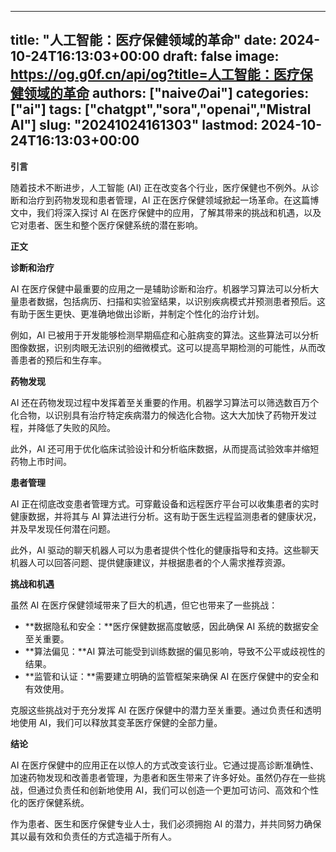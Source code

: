 
---
title: "人工智能：医疗保健领域的革命"
date: 2024-10-24T16:13:03+00:00
draft: false
image: https://og.g0f.cn/api/og?title=人工智能：医疗保健领域的革命
authors: ["naiveのai"]
categories: ["ai"]
tags: ["chatgpt","sora","openai","Mistral AI"]
slug: "20241024161303"
lastmod: 2024-10-24T16:13:03+00:00
---
**引言**

随着技术不断进步，人工智能 (AI) 正在改变各个行业，医疗保健也不例外。从诊断和治疗到药物发现和患者管理，AI 正在医疗保健领域掀起一场革命。在这篇博文中，我们将深入探讨 AI 在医疗保健中的应用，了解其带来的挑战和机遇，以及它对患者、医生和整个医疗保健系统的潜在影响。

**正文**

**诊断和治疗**

AI 在医疗保健中最重要的应用之一是辅助诊断和治疗。机器学习算法可以分析大量患者数据，包括病历、扫描和实验室结果，以识别疾病模式并预测患者预后。这有助于医生更快、更准确地做出诊断，并制定个性化的治疗计划。

例如，AI 已被用于开发能够检测早期癌症和心脏病变的算法。这些算法可以分析图像数据，识别肉眼无法识别的细微模式。这可以提高早期检测的可能性，从而改善患者的预后和生存率。

**药物发现**

AI 还在药物发现过程中发挥着至关重要的作用。机器学习算法可以筛选数百万个化合物，以识别具有治疗特定疾病潜力的候选化合物。这大大加快了药物开发过程，并降低了失败的风险。

此外，AI 还可用于优化临床试验设计和分析临床数据，从而提高试验效率并缩短药物上市时间。

**患者管理**

AI 正在彻底改变患者管理方式。可穿戴设备和远程医疗平台可以收集患者的实时健康数据，并将其与 AI 算法进行分析。这有助于医生远程监测患者的健康状况，并及早发现任何潜在问题。

此外，AI 驱动的聊天机器人可以为患者提供个性化的健康指导和支持。这些聊天机器人可以回答问题、提供健康建议，并根据患者的个人需求推荐资源。

**挑战和机遇**

虽然 AI 在医疗保健领域带来了巨大的机遇，但它也带来了一些挑战：

* **数据隐私和安全：**医疗保健数据高度敏感，因此确保 AI 系统的数据安全至关重要。
* **算法偏见：**AI 算法可能受到训练数据的偏见影响，导致不公平或歧视性的结果。
* **监管和认证：**需要建立明确的监管框架来确保 AI 在医疗保健中的安全和有效使用。

克服这些挑战对于充分发挥 AI 在医疗保健中的潜力至关重要。通过负责任和透明地使用 AI，我们可以释放其变革医疗保健的全部力量。

**结论**

AI 在医疗保健中的应用正在以惊人的方式改变该行业。它通过提高诊断准确性、加速药物发现和改善患者管理，为患者和医生带来了许多好处。虽然仍存在一些挑战，但通过负责任和创新地使用 AI，我们可以创造一个更加可访问、高效和个性化的医疗保健系统。

作为患者、医生和医疗保健专业人士，我们必须拥抱 AI 的潜力，并共同努力确保其以最有效和负责任的方式造福于所有人。